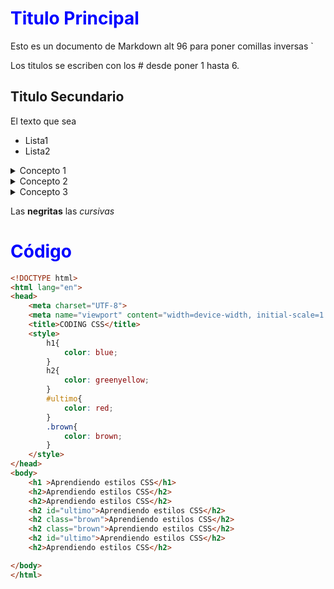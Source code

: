 <script>
  var details = document.querySelectorAll('details');
  details.forEach(function(detail) {
    detail.addEventListener('click', function() {
      details.forEach(function(otherDetail) {
        if (otherDetail !== detail) {
          otherDetail.removeAttribute('open');
        }
      });
    });
  });
</script>
<style>
    h1{
        color: blue;
    }
</style>

# Titulo Principal
Esto es un documento de Markdown
alt 96 para poner comillas inversas `

Los titulos se escriben con los # desde poner 1 hasta 6.
## Titulo Secundario
El texto que sea
* Lista1
* Lista2
<details>
<summary>Concepto 1</summary>

Definición del concepto 1.
</details>

<details>
<summary>Concepto 2</summary>

Definición del concepto 2.
</details>

<details>
<summary>Concepto 3</summary>

Definición del concepto 3.
</details>

Las **negritas** las *cursivas*


# Código

```html
<!DOCTYPE html>
<html lang="en">
<head>
    <meta charset="UTF-8">
    <meta name="viewport" content="width=device-width, initial-scale=1.0">
    <title>CODING CSS</title>
    <style>
        h1{
            color: blue;
        }
        h2{
            color: greenyellow;
        }
        #ultimo{
            color: red;
        }
        .brown{
            color: brown;
        }
    </style>
</head>
<body>
    <h1 >Aprendiendo estilos CSS</h1>
    <h2>Aprendiendo estilos CSS</h2>
    <h2>Aprendiendo estilos CSS</h2>
    <h2 id="ultimo">Aprendiendo estilos CSS</h2>
    <h2 class="brown">Aprendiendo estilos CSS</h2>
    <h2 class="brown">Aprendiendo estilos CSS</h2>
    <h2 id="ultimo">Aprendiendo estilos CSS</h2>
    <h2>Aprendiendo estilos CSS</h2>

</body>
</html>
```

